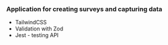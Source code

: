 ### Application for creating surveys and capturing data

- TailwindCSS
- Validation with Zod
- Jest - testing API
